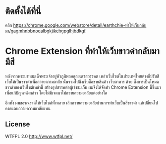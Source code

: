 # ติดตั้งได้ที่นี่
คลิก
https://chrome.google.com/webstore/detail/earthchie-ทำให้เว็บกลับมา/gagmhnbbnoealbgkjikehgpglhjbdkgf

# Chrome Extension ที่ทำให้เว็บขาวดำกลับมามีสี

หลังจากพระบาทสมเด็จพระเจ้าอยู่หัวภูมิพลอดุลยเดชสวรรคต เหล่าเว็บไซต์ในประเทศไทยต่างก็ปรับสีเว็บให้เป็นขาวดำเพื่อถวายความอาลัย
นั่นรวมไปถึงเว็บซื้อขายสินค้า เว็บอาหาร ด้วย ซึ่งการเป็นโหมดขาวดำของเว็บไซต์เหล่านี้ สร้างอุปสรรคต่อผู้เข้าชมเว็บ
ผมจึงได้จัดทำ Chrome Extension นี้ขึ้นมาเพื่อแก้ปัญหาดังกล่าว โดยไม่มีเจตนาไม่ถวายความอาลัยแต่อย่างใด

อีกทั้ง ผมขอรณรงค์ให้เว็บไซต์ทั้งหลาย เลิกถวายความอาลัยผ่านการทำเว็บเป็นสีขาวดำ แต่เปลี่ยนไปคาดแถบถวายความอาลัยแทน

## License
WTFPL 2.0 http://www.wtfpl.net/

